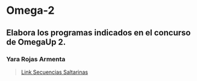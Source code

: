 # Omega-2
## Elabora los programas indicados en el concurso de OmegaUp 2.
### Yara Rojas Armenta
>[Link Secuencias Saltarinas]()
